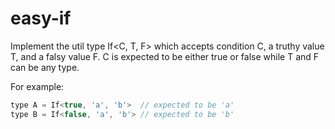# easy-if

Implement the util type If<C, T, F> which accepts condition C, a truthy value T, and a falsy value F. C is expected to be either true or false while T and F can be any type.

For example:

```js
type A = If<true, 'a', 'b'>  // expected to be 'a'
type B = If<false, 'a', 'b'> // expected to be 'b'
```

